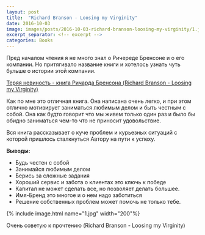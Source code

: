 ```yaml
---
layout: post
title:  "Richard Branson - Loosing my Virginity"
date: 2016-10-03
image: images/posts/2016-10-03-richard-branson-loosing-my-virginity/1.jpg
excerpt_separator: <!-- excerpt -->
categories: Books
---
```


Пред началом чтения я не много знал о Ричереде Бренсоне и о его компании. Но притягивало название книги и хотелось узнать чуть бульше о истории этой компании.

[Теряя невиность - книга Ричарда Бренсона (Richard Branson - Loosing my Virginity)](https://www.amazon.ca/Losing-My-Virginity-Richard-Branson/dp/0753519550)
<!-- excerpt -->
Как по мне это отличная книга. Она написана очень легко, и при этом отлично мотивирует заниматься любимым делом и быть честным с собой. Она как будто говорит что мы живем только один раз и  было бы обидно заниматься чем-то что не приносит удовольствие.

Вся книга рассказывает о куче проблем и курьезных ситуаций с которой пришлось сталкнуться Автору на пути к успеху.

**Выводы:**

* Будь честен с собой
* Занимайся любимым делом
* Берись за сложные задания
* Хороший сервис и забота о клиентах это ключь к победе
* Капитал не может сделать все, но позволяет делать большее.
* Имя-Бренд это многое и о нем надо заботиться
* Решение собственных проблем может помочь не только тебе.

{% include image.html name="1.jpg" width="200"%}

Очень советую к прочтению (Richard Branson - Loosing my Virginity)

